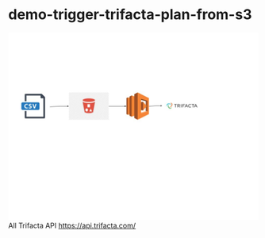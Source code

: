 # demo-trigger-trifacta-plan-from-s3

![image](Plan_parameter_with_Lambda_functions.jpg)
All Trifacta API https://api.trifacta.com/
